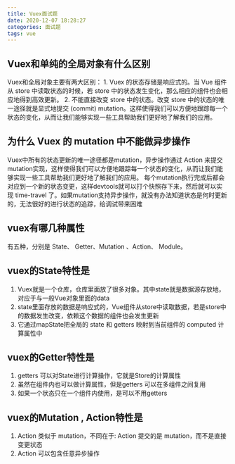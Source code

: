 ```yaml
---
title: Vuex面试题
date: 2020-12-07 18:28:27
categories: 面试题
tags: vue
---
```


## Vuex和单纯的全局对象有什么区别

  Vuex和全局对象主要有两大区别：
    1. Vuex 的状态存储是响应式的。当 Vue 组件从 store 中读取状态的时候，若 store 中的状态发生变化，那么相应的组件也会相应地得到高效更新。
    2. 不能直接改变 store 中的状态。改变 store 中的状态的唯一途径就是显式地提交 (commit) mutation。这样使得我们可以方便地跟踪每一个状态的变化，从而让我们能够实现一些工具帮助我们更好地了解我们的应用。

## 为什么 Vuex 的 mutation 中不能做异步操作

  Vuex中所有的状态更新的唯一途径都是mutation，异步操作通过 Action 来提交 mutation实现，这样使得我们可以方便地跟踪每一个状态的变化，从而让我们能够实现一些工具帮助我们更好地了解我们的应用。
  每个mutation执行完成后都会对应到一个新的状态变更，这样devtools就可以打个快照存下来，然后就可以实现 time-travel 了。如果mutation支持异步操作，就没有办法知道状态是何时更新的，无法很好的进行状态的追踪，给调试带来困难

## vuex有哪几种属性

  有五种，分别是 State、 Getter、Mutation 、Action、 Module。

## vuex的State特性是
  
  1. Vuex就是一个仓库，仓库里面放了很多对象。其中state就是数据源存放地，对应于与一般Vue对象里面的data
  2. state里面存放的数据是响应式的，Vue组件从store中读取数据，若是store中的数据发生改变，依赖这个数据的组件也会发生更新
  3. 它通过mapState把全局的 state 和 getters 映射到当前组件的 computed 计算属性中

## vuex的Getter特性是

  1. getters 可以对State进行计算操作，它就是Store的计算属性
  2. 虽然在组件内也可以做计算属性，但是getters 可以在多组件之间复用
  3. 如果一个状态只在一个组件内使用，是可以不用getters

## vuex的Mutation , Action特性是

  1. Action 类似于 mutation，不同在于: Action 提交的是 mutation，而不是直接变更状态
  2. Action 可以包含任意异步操作
